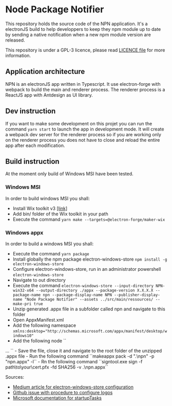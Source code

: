 # Node Package Notifier

This repository holds the source code of the NPN application. It's a electronJS build to help developpers to keep they npm module up to date by sending a native notification when a new npm module version are released.

This repository is under a GPL-3 licence, please read [LICENCE file](https://github.com/picardthibault/node-package-notifier/blob/main/LICENCE) for more information.

## Application architecture

NPN is an electronJS app written in Typescript. It use electron-forge with webpack to build the main and renderer process. The renderer process is a ReactJS app with Antdesign as UI library.

## Dev instruction

If you want to make some development on this projet you can run the command ``yarn start`` to launch the app in development mode. It will create a webpack dev server for the renderer process so if you are working only on the renderer process you does not have to close and reload the entire app after each modification.

## Build instruction

At the moment only build of Windows MSI have been tested.

### Windows MSI

In order to build windows MSI you shall:

- Install Wix toolkit v3 [[link]](https://wixtoolset.org/docs/wix3/)
- Add bin/ folder of the Wix toolkit in your path
- Execute the command ``yarn make --targets=@electron-forge/maker-wix`` 

### Windows appx

In order to build a windows MSI you shall:

- Execute the command ``yarn package``
- Install globally the npm package electron-windows-store ``npm install -g electron-windows-store``
- Configure electron-windows-store, run in an administrator powershell ``electron-windows-store`` 
- Navigate to out directory
- Execute the command ``electron-windows-store --input-directory NPN-win32-x64 --output-directory ./appx --package-version X.X.X.X --package-name npn --package-display-name NPN --publisher-display-name "Node Package Notifier" --assets ../src/main/ressources/ --make-pri true``
- Unzip generated .appx file in a subfolder called npn and navigate to this folder
- Open AppxManifest.xml 
- Add the following namespace ``xmlns:desktop="http://schemas.microsoft.com/appx/manifest/desktop/windows10"``
- Add the following node
`` 
<Application Id="npn" Executable="app\npn.exe" EntryPoint="Windows.FullTrustApplication">
        ...
	  <Extensions>
		<desktop:Extension
			Category="windows.startupTask"
			Executable="app\npn.exe"
			EntryPoint="Windows.FullTrustApplication">
			<desktop:StartupTask TaskId="npnStartup" Enabled="true" DisplayName="NPN" />
		</desktop:Extension>
	  </Extensions>
    </Application>
``
- Save the file, close it and navigate to the root folder of the unzipped .appx file
- Run the following command ``makeappx pack -d ".\npn" -p "npn.appx" -l``
- Rn the following command ``signtool.exe sign -f path\to\your\cert.pfx -fd SHA256 -v .\npn.appx``

Sources: 
- [Medium article for electron-windows-store configuration](https://medium.com/@sangamrajpara/publishing-electron-app-to-windows-store-3cadeed26a32)
- [Github issue with procedure to configure logos](https://github.com/electron-userland/electron-builder/issues/987)
- [Microsoft documentation for startupTasks](https://learn.microsoft.com/en-us/uwp/schemas/appxpackage/uapmanifestschema/element-desktop-startuptasks)